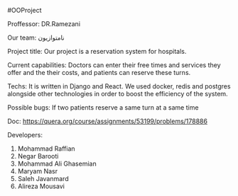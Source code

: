 #OOProject

Proffessor: DR.Ramezani

Our team: نامتوازیون

Project title: Our project is a reservation system for hospitals.

Current capabilities: Doctors can enter their free times and services they offer and the their costs, and patients can reserve these turns.

Techs: It is written in Django and React. We used docker, redis and postgres alongside other technologies in order to boost the efficiency of the system.

Possible bugs: If two patients reserve a same turn at a same time

Doc: https://quera.org/course/assignments/53199/problems/178886

Developers:
1) Mohammad Raffian
2) Negar Barooti
3) Mohammad Ali Ghasemian
4) Maryam Nasr
5) Saleh Javanmard
6) Alireza Mousavi
